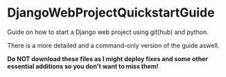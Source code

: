 # DjangoWebProjectQuickstartGuide

Guide on how to start a Django web project using git(hub) and python.

There is a more detailed and a command-only version of the guide aswell.

**Do NOT download these files as I might deploy fixes and some other essential additions so you don't want to miss them!**
